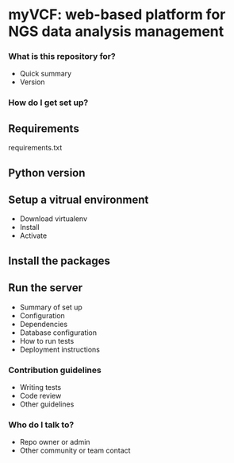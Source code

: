 # myVCF: web-based platform for NGS data analysis management #

### What is this repository for? ###

* Quick summary
* Version

### How do I get set up? ###

## Requirements

requirements.txt

## Python version

## Setup a vitrual environment

* Download virtualenv
* Install
* Activate

## Install the packages

## Run the server

* Summary of set up
* Configuration
* Dependencies
* Database configuration
* How to run tests
* Deployment instructions

### Contribution guidelines ###

* Writing tests
* Code review
* Other guidelines

### Who do I talk to? ###

* Repo owner or admin
* Other community or team contact
